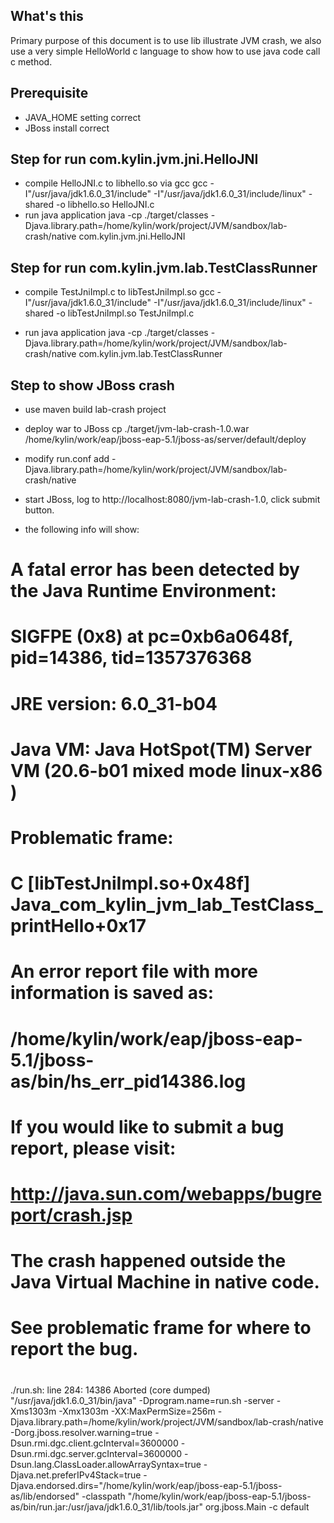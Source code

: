 ## What's this ##

Primary purpose of this document is to use lib illustrate JVM crash, we also use a very simple HelloWorld c language to show how to use java code call c method.

## Prerequisite ##

* JAVA_HOME setting correct
* JBoss install correct

## Step for run com.kylin.jvm.jni.HelloJNI ##

* compile HelloJNI.c to libhello.so via gcc
    gcc -I"/usr/java/jdk1.6.0_31/include" -I"/usr/java/jdk1.6.0_31/include/linux" -shared -o libhello.so HelloJNI.c
* run java application
    java -cp ./target/classes -Djava.library.path=/home/kylin/work/project/JVM/sandbox/lab-crash/native com.kylin.jvm.jni.HelloJNI

## Step for run com.kylin.jvm.lab.TestClassRunner ##

* compile TestJniImpl.c to libTestJniImpl.so
    gcc -I"/usr/java/jdk1.6.0_31/include" -I"/usr/java/jdk1.6.0_31/include/linux" -shared -o libTestJniImpl.so TestJniImpl.c

* run java application
    java -cp ./target/classes -Djava.library.path=/home/kylin/work/project/JVM/sandbox/lab-crash/native com.kylin.jvm.lab.TestClassRunner

## Step to show JBoss crash ##

* use maven build lab-crash project

* deploy war to JBoss
    cp ./target/jvm-lab-crash-1.0.war /home/kylin/work/eap/jboss-eap-5.1/jboss-as/server/default/deploy

* modify run.conf add 
     -Djava.library.path=/home/kylin/work/project/JVM/sandbox/lab-crash/native

* start JBoss, log to http://localhost:8080/jvm-lab-crash-1.0, click submit button.

* the following info will show:
    #
# A fatal error has been detected by the Java Runtime Environment:
#
#  SIGFPE (0x8) at pc=0xb6a0648f, pid=14386, tid=1357376368
#
# JRE version: 6.0_31-b04
# Java VM: Java HotSpot(TM) Server VM (20.6-b01 mixed mode linux-x86 )
# Problematic frame:
# C  [libTestJniImpl.so+0x48f]  Java_com_kylin_jvm_lab_TestClass_printHello+0x17
#
# An error report file with more information is saved as:
# /home/kylin/work/eap/jboss-eap-5.1/jboss-as/bin/hs_err_pid14386.log
#
# If you would like to submit a bug report, please visit:
#   http://java.sun.com/webapps/bugreport/crash.jsp
# The crash happened outside the Java Virtual Machine in native code.
# See problematic frame for where to report the bug.
#
./run.sh: line 284: 14386 Aborted                 (core dumped) "/usr/java/jdk1.6.0_31/bin/java" -Dprogram.name=run.sh -server -Xms1303m -Xmx1303m -XX:MaxPermSize=256m -Djava.library.path=/home/kylin/work/project/JVM/sandbox/lab-crash/native -Dorg.jboss.resolver.warning=true -Dsun.rmi.dgc.client.gcInterval=3600000 -Dsun.rmi.dgc.server.gcInterval=3600000 -Dsun.lang.ClassLoader.allowArraySyntax=true -Djava.net.preferIPv4Stack=true -Djava.endorsed.dirs="/home/kylin/work/eap/jboss-eap-5.1/jboss-as/lib/endorsed" -classpath "/home/kylin/work/eap/jboss-eap-5.1/jboss-as/bin/run.jar:/usr/java/jdk1.6.0_31/lib/tools.jar" org.jboss.Main -c default

